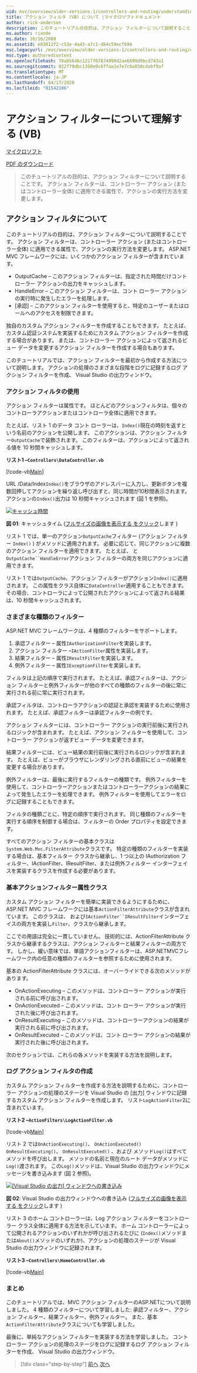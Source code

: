 ```yaml
---
uid: mvc/overview/older-versions-1/controllers-and-routing/understanding-action-filters-vb
title: アクション フィルタ (VB) について |マイクロソフトドキュメント
author: rick-anderson
description: このチュートリアルの目的は、アクション フィルターについて説明することです。 アクション フィルターは、コントローラー アクションまたはコントローラー全体に適用できる属性です。
ms.author: riande
ms.date: 10/16/2008
ms.assetid: e83812f2-c53e-4a43-a7c1-d64c59ecf694
msc.legacyurl: /mvc/overview/older-versions-1/controllers-and-routing/understanding-action-filters-vb
msc.type: authoredcontent
ms.openlocfilehash: 70ab564bc1217f67874090d2ae6899d9bcd743a1
ms.sourcegitcommit: 022f79dbc1350e0c6ffaa1e7e7c6e850cdabf9af
ms.translationtype: MT
ms.contentlocale: ja-JP
ms.lasthandoff: 04/17/2020
ms.locfileid: "81542106"
---
```

# <a name="understanding-action-filters-vb"></a>アクション フィルターについて理解する (VB)

[マイクロソフト](https://github.com/microsoft)

[PDF のダウンロード](https://download.microsoft.com/download/e/f/3/ef3f2ff6-7424-48f7-bdaa-180ef64c3490/ASPNET_MVC_Tutorial_14_VB.pdf)

> このチュートリアルの目的は、アクション フィルターについて説明することです。 アクション フィルターは、コントローラー アクション (またはコントローラー全体) に適用できる属性で、アクションの実行方法を変更します。

## <a name="understanding-action-filters"></a>アクション フィルタについて

このチュートリアルの目的は、アクション フィルターについて説明することです。 アクション フィルターは、コントローラー アクション (またはコントローラー全体) に適用できる属性で、アクションの実行方法を変更します。 ASP.NET MVC フレームワークには、いくつかのアクション フィルターが含まれています。

- OutputCache – このアクション フィルターは、指定された時間だけコントローラー アクションの出力をキャッシュします。
- HandleError – このアクション フィルターは、コント ローラー アクションの実行時に発生したエラーを処理します。
- [承認] – このアクション フィルターを使用すると、特定のユーザーまたはロールへのアクセスを制限できます。

独自のカスタム アクション フィルターを作成することもできます。 たとえば、カスタム認証システムを実装するためにカスタム アクション フィルターを作成する場合があります。 または、コントローラー アクションによって返されるビュー データを変更するアクション フィルターを作成する場合もあります。

このチュートリアルでは、アクション フィルターを最初から作成する方法について説明します。 アクションの処理のさまざまな段階をログに記録するログ アクション フィルターを作成、 Visual Studio の出力ウィンドウ。

### <a name="using-an-action-filter"></a>アクション フィルタの使用

アクション フィルターは属性です。 ほとんどのアクションフィルタは、個々のコントローラアクションまたはコントローラ全体に適用できます。

たとえば、リスト 1 のデータ コント ローラーは、`Index()`現在の時刻を返すという名前のアクションを公開します。 このアクションは、アクション フィルター`OutputCache`で装飾されます。 このフィルターは、アクションによって返される値を 10 秒間キャッシュします。

**リスト1 –`Controllers\DataController.vb`**

[!code-vb[Main](understanding-action-filters-vb/samples/sample1.vb)]

URL /Data/Index`Index()`をブラウザのアドレスバーに入力し、更新ボタンを複数回押してアクションを繰り返し呼び出すと、同じ時間が10秒間表示されます。 アクションの`Index()`出力は 10 秒間キャッシュされます (図 1 を参照)。

[![キャッシュ時間](understanding-action-filters-vb/_static/image2.png)](understanding-action-filters-vb/_static/image1.png)

**図 01**: キャッシュタイム ([フルサイズの画像を表示する をクリック](understanding-action-filters-vb/_static/image3.png)します )

リスト 1 では、単一のアクション`OutputCache`フィルター (アクション フィルター `Index()` ) がメソッドに適用されます。 必要に応じて、同じアクションに複数のアクション フィルターを適用できます。 たとえば、 と`OutputCache``HandleError`アクション フィルターの両方を同じアクションに適用できます。

リスト 1 では`OutputCache`、アクション フィルターがアクション`Index()`に適用されます。 この属性をクラス自体に`DataController`適用することもできます。 その場合、コントローラによって公開されたアクションによって返される結果は、10 秒間キャッシュされます。

### <a name="the-different-types-of-filters"></a>さまざまな種類のフィルター

ASP.NET MVC フレームワークは、4 種類のフィルターをサポートします。

1. 承認フィルター – 属性`IAuthorizationFilter`を実装します。
2. アクション フィルター –`IActionFilter`属性を実装します。
3. 結果フィルター – 属性`IResultFilter`を実装します。
4. 例外フィルター – 属性`IExceptionFilter`を実装します。

フィルタは上記の順序で実行されます。 たとえば、承認フィルターは、アクション フィルターと例外フィルターが他のすべての種類のフィルターの後に常に実行される前に常に実行されます。

承認フィルタは、コントローラアクションの認証と承認を実装するために使用されます。 たとえば、承認フィルターは承認フィルターの例です。

アクション フィルターには、コントローラー アクションの実行前後に実行されるロジックが含まれます。 たとえば、アクション フィルターを使用して、コントローラー アクションが返すビュー データを変更できます。

結果フィルターには、ビュー結果の実行前後に実行されるロジックが含まれます。 たとえば、ビューがブラウザにレンダリングされる直前にビューの結果を変更する場合があります。

例外フィルターは、最後に実行するフィルターの種類です。 例外フィルターを使用して、コントローラーアクションまたはコントローラーアクションの結果によって発生したエラーを処理できます。 例外フィルターを使用してエラーをログに記録することもできます。

フィルタの種類ごとに、特定の順序で実行されます。 同じ種類のフィルターを実行する順序を制御する場合は、フィルターの Order プロパティを設定できます。

すべてのアクション フィルターの基本クラスは`System.Web.Mvc.FilterAttribute`クラスです。 特定の種類のフィルターを実装する場合は、基本フィルター クラスから継承し、1 つ以上の IAuthorization フィルター、IActionFilter、IResultFilter、または例外フィルター インターフェイスを実装するクラスを作成する必要があります。

### <a name="the-base-actionfilterattribute-class"></a>基本アクションフィルター属性クラス

カスタム アクション フィルターを簡単に実装できるようにするために、ASP.NET MVC フレームワークには基本`ActionFilterAttribute`クラスが含まれています。 このクラスは、 および`IActionFilter``IResultFilter`インターフェイスの両方を実装し`Filter`、クラスから継承します。

ここでの用語は完全に一貫していません。 技術的には、ActionFilterAttribute クラスから継承するクラスは、アクション フィルターと結果フィルターの両方です。 しかし、緩い意味では、単語アクションフィルターは、ASP.NETMVCフレームワーク内の任意の種類のフィルターを参照するために使用されます。

基本の ActionFilterAttribute クラスには、オーバーライドできる次のメソッドがあります。

- OnActionExecuting – このメソッドは、コントローラー アクションが実行される前に呼び出されます。
- OnActionExecuted – このメソッドは、コント ローラー アクションが実行された後に呼び出されます。
- OnResultExecuting – このメソッドは、コントローラーアクションの結果が実行される前に呼び出されます。
- OnResultExecuted – このメソッドは、コント ローラー アクションの結果が実行された後に呼び出されます。

次のセクションでは、これらの各メソッドを実装する方法を説明します。

### <a name="creating-a-log-action-filter"></a>ログ アクション フィルタの作成

カスタム アクション フィルターを作成する方法を説明するために、コントローラー アクションの処理のステージを Visual Studio の [出力] ウィンドウに記録するカスタム アクション フィルターを作成します。 リスト`LogActionFilter`2に含まれています。

**リスト2 –`ActionFilters\LogActionFilter.vb`**

[!code-vb[Main](understanding-action-filters-vb/samples/sample2.vb)]

リスト 2 では`OnActionExecuting()`、 `OnActionExecuted()` `OnResultExecuting()`、 `OnResultExecuted()` 、および メソッド`Log()`はすべてメソッドを呼び出します。 メソッドの名前と現在のルート データがメソッドに`Log()`渡されます。 この`Log()`メソッドは、Visual Studio の出力ウィンドウにメッセージを書き込みます (図 2 参照)。

[![[Visual Studio の出力] ウィンドウへの書き込み](understanding-action-filters-vb/_static/image5.png)](understanding-action-filters-vb/_static/image4.png)

**図 02**: Visual Studio の出力ウィンドウへの書き込み ([フルサイズの画像を表示する をクリック](understanding-action-filters-vb/_static/image6.png)します )

リスト 3 のホーム コントローラーは、Log アクション フィルターをコントローラー クラス全体に適用する方法を示しています。 ホーム コントローラーによって公開されるアクションのいずれかが呼び出されるたびに (`Index()`メソッドまたは`About()`メソッドのいずれか)、アクションの処理のステージが Visual Studio の出力ウィンドウに記録されます。

**リスト3 –`Controllers\HomeController.vb`**

[!code-vb[Main](understanding-action-filters-vb/samples/sample3.vb)]

### <a name="summary"></a>まとめ

このチュートリアルでは、MVC アクション フィルターのASP.NETについて説明しました。 4 種類のフィルターについて学習しました: 承認フィルター、アクション フィルター、結果フィルター、例外フィルター。 また、基本`ActionFilterAttribute`クラスについても学習しました。

最後に、単純なアクション フィルターを実装する方法を学習しました。 コントローラー アクションの処理のステージをログに記録するログ アクション フィルターを作成、 Visual Studio の出力ウィンドウ。

> [!div class="step-by-step"]
> [前へ](asp-net-mvc-routing-overview-vb.md)
> [次へ](improving-performance-with-output-caching-vb.md)
